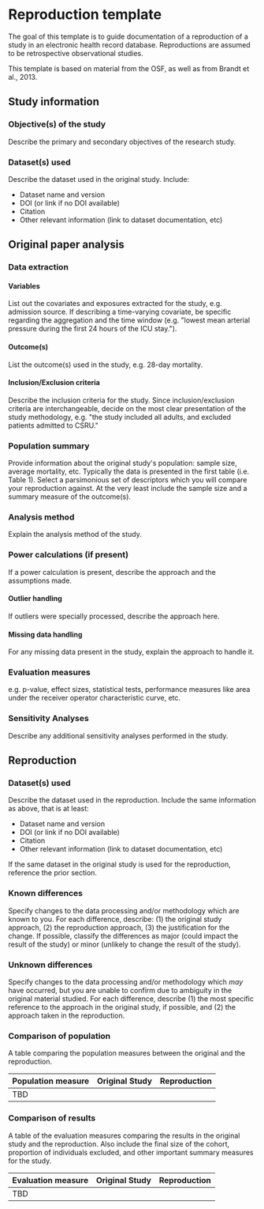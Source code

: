 # Reproduction template

The goal of this template is to guide documentation of a reproduction of a study in an electronic health record database. Reproductions are assumed to be retrospective observational studies.

This template is based on material from the OSF, as well as from Brandt et al., 2013.

## Study information

### Objective(s) of the study

Describe the primary and secondary objectives of the research study.

### Dataset(s) used

Describe the dataset used in the original study. Include:

* Dataset name and version
* DOI (or link if no DOI available)
* Citation
* Other relevant information (link to dataset documentation, etc)

## Original paper analysis

### Data extraction

#### Variables

List out the covariates and exposures extracted for the study, e.g. admission source.
If describing a time-varying covariate, be specific regarding the aggregation and the time window (e.g. "lowest mean arterial pressure during the first 24 hours of the ICU stay.").

#### Outcome(s)

List the outcome(s) used in the study, e.g. 28-day mortality.

#### Inclusion/Exclusion criteria

Describe the inclusion criteria for the study. Since inclusion/exclusion criteria are interchangeable, decide on the most clear presentation of the study methodology, e.g. "the study included all adults, and excluded patients admitted to CSRU."

### Population summary

Provide information about the original study's population: sample size, average mortality, etc. Typically the data is presented in the first table (i.e. Table 1). Select a parsimonious set of descriptors which you will compare your reproduction against. At the very least include the sample size and a summary measure of the outcome(s).

### Analysis method

Explain the analysis method of the study.

### Power calculations (if present)

If a power calculation is present, describe the approach and the assumptions made.

#### Outlier handling

If outliers were specially processed, describe the approach here.

#### Missing data handling

For any missing data present in the study, explain the approach to handle it.

### Evaluation measures

e.g. p-value, effect sizes, statistical tests, performance measures like area under the receiver operator characteristic curve, etc.

### Sensitivity Analyses

Describe any additional sensitivity analyses performed in the study.

## Reproduction

### Dataset(s) used

Describe the dataset used in the reproduction. Include the same information as above, that is at least:

* Dataset name and version
* DOI (or link if no DOI available)
* Citation
* Other relevant information (link to dataset documentation, etc)

If the same dataset in the original study is used for the reproduction, reference the prior section.

### Known differences

Specify changes to the data processing and/or methodology which are known to you. For each difference, describe: (1) the original study approach, (2) the reproduction approach, (3) the justification for the change. If possible, classify the differences as major (could impact the result of the study) or minor (unlikely to change the result of the study).

### Unknown differences

Specify changes to the data processing and/or methodology which *may* have occurred, but you are unable to confirm due to ambiguity in the original material studied. For each difference, describe (1) the most specific reference to the approach in the original study, if possible, and (2) the approach taken in the reproduction.

### Comparison of population

A table comparing the population measures between the original and the reproduction.

Population measure | Original Study | Reproduction
--- | --- | ---
TBD | | 

### Comparison of results

A table of the evaluation measures comparing the results in the original study and the reproduction. Also include the final size of the cohort, proportion of individuals excluded, and other important summary measures for the study.

Evaluation measure | Original Study | Reproduction
--- | --- | ---
TBD | | 